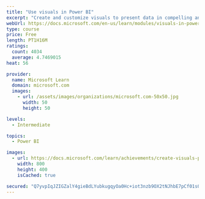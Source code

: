 ```yaml
---
title: "Use visuals in Power BI"
excerpt: "Create and customize visuals to present data in compelling and insightful ways."
webUrl: https://docs.microsoft.com/en-us/learn/modules/visuals-in-power-bi/
type: course
price: Free
length: PT1H16M
ratings:
  count: 4034
  average: 4.7469015
heat: 56

provider:
  name: Microsoft Learn
  domain: microsoft.com
  images:
    - url: /assets/images/organizations/microsoft.com-50x50.jpg
      width: 50
      height: 50

levels:
  - Intermediate

topics:
  - Power BI

images:
  - url: https://docs.microsoft.com/learn/achievements/create-visuals-power-bi-desktop-social.png
    width: 800
    height: 400
    isCached: true

secured: "Q7yvpIqJZIGZalY4gieBdLYubkugqyOa0Hc+iot3nzb9OX2tNJhbE7pCf01sQRU+fHG63z3zSsE69rsoUNBopp8OXcnelSiUJiwLgt+gfcUe87tOhDexouqALseC/w55z9rRWlXhW10xAXzFfMHlsw1T3NqFfe6zerJwKq5yVXMv0xN9VHi7M15ba4U44QybgmVJJKxbTgjMTvAyar1V5sDNNWq10eT4kyqt3VADsI0mVzTvkyHaXrJ1cyxQXk0ctjnfkXm/mYdqSTKMfIwmeeXlw8i5O9PttIJ72ZPCN/VLTSN2IMO8wPAeL9ee2bzxEIuMVaKQZJmPTJ/Gs/XOYdAzFBU9tC5QogmTrNJXMkGcvIKRa0bcBeSX4WsKYdabG7GcTq/8YmKsbFTxCkDISpcJUua62FW0pX73ue1sb6Y=;y3nMx//yl8wkMbQT0VPHww=="
---
```


